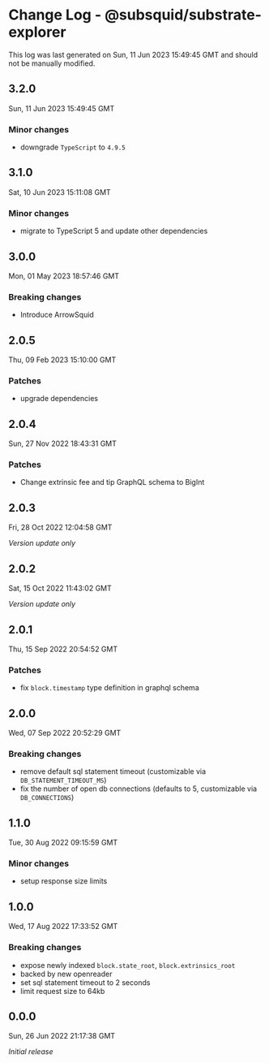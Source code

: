 # Change Log - @subsquid/substrate-explorer

This log was last generated on Sun, 11 Jun 2023 15:49:45 GMT and should not be manually modified.

## 3.2.0
Sun, 11 Jun 2023 15:49:45 GMT

### Minor changes

- downgrade `TypeScript` to `4.9.5`

## 3.1.0
Sat, 10 Jun 2023 15:11:08 GMT

### Minor changes

- migrate to TypeScript 5 and update other dependencies

## 3.0.0
Mon, 01 May 2023 18:57:46 GMT

### Breaking changes

- Introduce ArrowSquid

## 2.0.5
Thu, 09 Feb 2023 15:10:00 GMT

### Patches

- upgrade dependencies

## 2.0.4
Sun, 27 Nov 2022 18:43:31 GMT

### Patches

- Change extrinsic fee and tip GraphQL schema to BigInt

## 2.0.3
Fri, 28 Oct 2022 12:04:58 GMT

_Version update only_

## 2.0.2
Sat, 15 Oct 2022 11:43:02 GMT

_Version update only_

## 2.0.1
Thu, 15 Sep 2022 20:54:52 GMT

### Patches

- fix `block.timestamp` type definition in graphql schema

## 2.0.0
Wed, 07 Sep 2022 20:52:29 GMT

### Breaking changes

- remove default sql statement timeout (customizable via `DB_STATEMENT_TIMEOUT_MS`)
- fix the number of open db connections (defaults to 5, customizable via `DB_CONNECTIONS`)

## 1.1.0
Tue, 30 Aug 2022 09:15:59 GMT

### Minor changes

- setup response size limits

## 1.0.0
Wed, 17 Aug 2022 17:33:52 GMT

### Breaking changes

- expose newly indexed `block.state_root`, `block.extrinsics_root`
- backed by new openreader
- set sql statement timeout to 2 seconds
- limit request size to 64kb

## 0.0.0
Sun, 26 Jun 2022 21:17:38 GMT

_Initial release_


